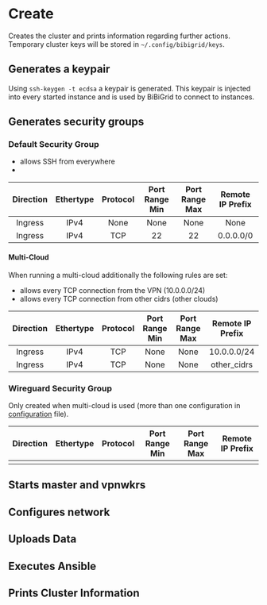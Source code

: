 # Create

Creates the cluster and prints information regarding further actions.
Temporary cluster keys will be stored in `~/.config/bibigrid/keys`.

## Generates a keypair
Using `ssh-keygen -t ecdsa` a keypair is generated.
This keypair is injected into every started instance and is used by BiBiGrid to connect to instances.

## Generates security groups
### Default Security Group
- allows SSH from everywhere
- 
| Direction | Ethertype | Protocol | Port Range Min | Port Range Max | Remote IP Prefix |
|:---------:|:---------:|:--------:|:--------------:|:--------------:|:----------------:|
|  Ingress  |   IPv4    |   None   |      None      |      None      |       None       |
|  Ingress  |   IPv4    |   TCP    |       22       |       22       |    0.0.0.0/0     |


#### Multi-Cloud
When running a multi-cloud additionally the following rules are set:
- allows every TCP connection from the VPN (10.0.0.0/24)
- allows every TCP connection from other cidrs (other clouds)

| Direction | Ethertype | Protocol | Port Range Min | Port Range Max | Remote IP Prefix |
|:---------:|:---------:|:--------:|:--------------:|:--------------:|:----------------:|
|  Ingress  |   IPv4    |   TCP    |      None      |      None      |   10.0.0.0/24    |
|  Ingress  |   IPv4    |   TCP    |      None      |      None      |   other_cidrs    |

### Wireguard Security Group
Only created when multi-cloud is used (more than one configuration in [configuration](configuration.md) file).

| Direction | Ethertype | Protocol | Port Range Min | Port Range Max | Remote IP Prefix |
|:---------:|:---------:|:--------:|:--------------:|:--------------:|:----------------:|
|           |           |          |                |                |                  | TODO


## Starts master and vpnwkrs

## Configures network

## Uploads Data

## Executes Ansible

## Prints Cluster Information